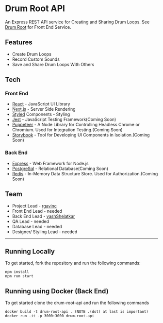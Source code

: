 # Drum Root API

An Express REST API service for Creating and Sharing Drum Loops. See [Drum Root](https://github.com/rgavinc/drum-root) for Front End Service.

## Features
- Create Drum Loops
- Record Custom Sounds
- Save and Share Drum Loops With Others

## Tech
### Front End
- [React](https://reactjs.org/) - JavaScript UI Library
- [Next.js](https://nextjs.org/) - Server Side Rendering 
- [Styled](https://www.styled-components.com/) Components - Styling
- [Jest](https://jestjs.io/) - JavaScript Testing Framework(Coming Soon)
- [Puppeteer](https://developers.google.com/web/tools/puppeteer) - A Node Library for Controlling Headless Chrome or Chromium. Used for Integration Testing.(Coming Soon)
- [Storybook](https://storybook.js.org/) - Tool for Developing UI Components in Isolation.(Coming Soon)
### Back End
- [Express](https://expressjs.com/) - Web Framework for Node.js
- [PostgreSql](https://www.postgresql.org/) - Relational Database(Coming Soon)
- [Redis](https://redis.io/) - In-Memory Data Structure Store. Used for Authorization.(Coming Soon)

## Team
- Project Lead - [rgavinc](https://github.com/rgavinc)
- Front End Lead - needed
- Back End Lead - [yashShelatkar](https://github.com/yashShelatkar)
- QA Lead - needed
- Database Lead - needed
- Designer/ Styling Lead - needed

___

## Running Locally

To get started, fork the repository and run the following commands:

    npm install
    npm run start
## Running using Docker (Back End)

To get started clone the drum-root-api and run the following commands

    docker build -t drum-root-api . (NOTE .(dot) at last is important)
    docker run -it -p 3000:3000 drum-root-api
    
